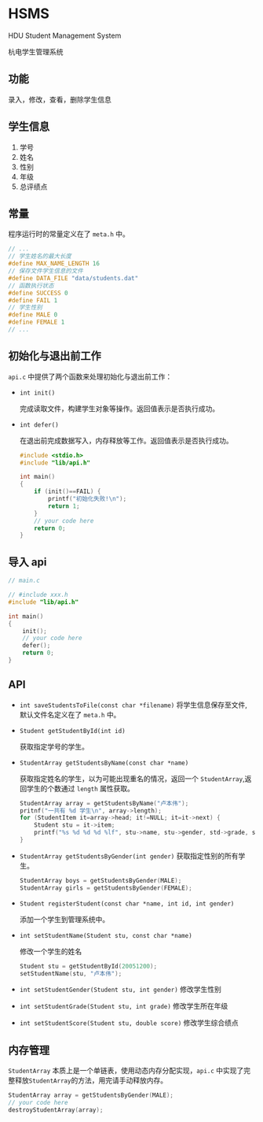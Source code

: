 # HSMS
HDU Student Management System

杭电学生管理系统

## 功能

录入，修改，查看，删除学生信息

## 学生信息

1. 学号
2. 姓名
3. 性别
4. 年级
5. 总评绩点

## 常量

程序运行时的常量定义在了 `meta.h` 中。

```c
// ...
// 学生姓名的最大长度
#define MAX_NAME_LENGTH 16
// 保存文件学生信息的文件
#define DATA_FILE "data/students.dat"
// 函数执行状态
#define SUCCESS 0
#define FAIL 1
// 学生性别
#define MALE 0
#define FEMALE 1
// ...
```

## 初始化与退出前工作

`api.c` 中提供了两个函数来处理初始化与退出前工作：

* `int init()`

  完成读取文件，构建学生对象等操作。返回值表示是否执行成功。

* `int defer()`

  在退出前完成数据写入，内存释放等工作。返回值表示是否执行成功。
  
  ```c
  #include <stdio.h>
  #include "lib/api.h"
  
  int main()
  {
      if (init()==FAIL) {
          printf("初始化失败!\n");
          return 1;
      }
      // your code here
      return 0;
  }
  ```
  
  
## 导入 api

```c
// main.c

// #include xxx.h
#include "lib/api.h"

int main()
{
    init();
    // your code here
    defer();
    return 0;
}
```


## API

* `int saveStudentsToFile(const char *filename)`
  将学生信息保存至文件, 默认文件名定义在了 `meta.h` 中。
  
* `Student getStudentById(int id)`

  获取指定学号的学生。

* `StudentArray getStudentsByName(const char *name)`

  获取指定姓名的学生，以为可能出现重名的情况，返回一个 `StudentArray`,返回学生的个数通过 `length` 属性获取。

  ```c
  StudentArray array = getStudentsByName("卢本伟");
  pritnf("一共有 %d 学生\n", array->length);
  for (StudentItem it=array->head; it!=NULL; it=it->next) {
      Student stu = it->item;
      printf("%s %d %d %d %lf", stu->name, stu->gender, std->grade, stu->id, stu->score);
  }
  ```

* `StudentArray getStudentsByGender(int gender)`
  获取指定性别的所有学生。
  
  ```c
  StudentArray boys = getStudentsByGender(MALE);
  StudentArray girls = getStudentsByGender(FEMALE);
  ```
  
* `Student registerStudent(const char *name, int id, int gender)`

  添加一个学生到管理系统中。

* `int setStudentName(Student stu, const char *name)`

  修改一个学生的姓名

  ```c
  Student stu = getStudentById(20051200);
  setStudentName(stu, "卢本伟");
  ```

* `int setStudentGender(Student stu, int gender)`
  修改学生性别
  
* `int setStudentGrade(Student stu, int grade)`
  修改学生所在年级
  
* `int setStudentScore(Student stu, double score)`
  修改学生综合绩点
  



## 内存管理

`StudentArray` 本质上是一个单链表，使用动态内存分配实现，`api.c` 中实现了完整释放`StudentArray`的方法，用完请手动释放内存。

```c
StudentArray array = getStudentsByGender(MALE);
// your code here
destroyStudentArray(array);
```

